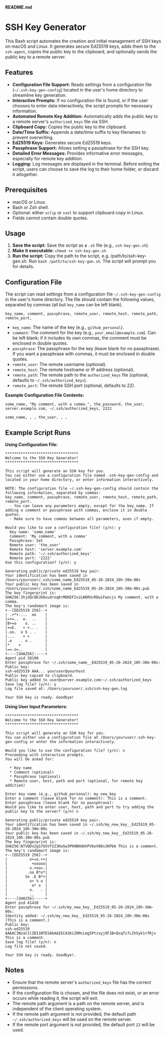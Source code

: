 **README.md**

# SSH Key Generator

This Bash script automates the creation and initial management of SSH keys on macOS and Linux. It generates secure Ed25519 keys, adds them to the `ssh-agent`, copies the public key to the clipboard, and optionally sends the public key to a remote server.

## Features

* **Configuration File Support:** Reads settings from a configuration file (`~/.ssh-key-gen-config`) located in the user's home directory to streamline key generation.
* **Interactive Prompts:** If no configuration file is found, or if the user chooses to enter data interactively, the script prompts for necessary information.
* **Automated Remote Key Addition:** Automatically adds the public key to a remote server's `authorized_keys` file via SSH.
* **Clipboard Copy:** Copies the public key to the clipboard.
* **Date/Time Suffix:** Appends a date/time suffix to key filenames to prevent overwriting.
* **Ed25519 Keys:** Generates secure Ed25519 keys.
* **Passphrase Support:** Allows setting a passphrase for the SSH key.
* **Detailed Error Messages:** Provides informative error messages, especially for remote key addition.
* **Logging:** Log messages are displayed in the terminal. Before exiting the script, users  can choose to save the log to their home folder, or discard it altogether.

## Prerequisites

* macOS or Linux.
* Bash or Zsh shell.
* Optional: either `xclip` or `xsel` to support clipboard copy in Linux.
* Fields cannot contain double quotes.

## Usage

1.  **Save the script:** Save the script as a `.sh` file (e.g., `ssh-key-gen.sh`).
2.  **Make it executable:** `chmod +x ssh-key-gen.sh`
3.  **Run the script:** Copy the path to the script, e.g. /path/to/ssh-key-gen.sh. Run `bash /path/to/ssh-key-gen.sh`. The script will prompt you for details.

## Configuration File

The script can read settings from a configuration file `~/.ssh-key-gen-config` in the user's home directory. The file should contain the following values, separated by commas (all but `key_name` can be left blank).

```
key_name, comment, passphrase, remote_user, remote_host, remote_path, remote_port,
```

* `key_name`: The name of the key (e.g., `github_personal`).
* `comment`: The comment for the key (e.g., `your_email@example.com`). Can be left blank; if it includes its own commas, the comment must be enclosed in double quotes.
* `passphrase`: The passphrase for the key (leave blank for no passphrase). If you want a passphrase with commas, it must be enclosed in double quotes.
* `remote_user`: The remote username (optional).
* `remote_host`: The remote hostname or IP address (optional).
* `remote_path`: The remote path to the `authorized_keys` file (optional, defaults to `~/.ssh/authorized_keys`).
* `remote_port`: The remote SSH port (optional, defaults to 22).

**Example Configuration File Contents:**

```
some_name, "My comment, with a comma.", the_password, the_user, server.example.com, ~/.ssh/authorized_keys, 2222
```

```
some_name, , , the_user, , , 
```

## Example Script Runs

**Using Configuration File:**

```
*********************************
Welcome to the SSH Key Generator!
*********************************

This script will generate an SSH key for you.
You can either use a configuration file named .ssh-key-gen-config and located in your home directory, or enter information interactively.

NOTE: The configuration file ~/.ssh-key-gen-config should contain the following information, separated by commas:
key_name, comment, passphrase, remote_user, remote_host, remote_path, remote_port.
  - You can leave any parameters empty, except for the key_name. If adding a comment or passphrase with commas, enclose it in double quotes.
  - Make sure to have commas between all parameters, even if empty. 

Would you like to use a configuration file? (y/n): y
  Key name: 'some_name'
  Comment: 'My comment, with a comma'
  Passphrase: Set
  Remote user: 'the_user'
  Remote host: 'server.example.com'
  Remote path: '~/.ssh/authorized_keys'
  Remote port: '2222'
Use this configuration? (y/n): y

Generating public/private ed25519 key pair.
Your identification has been saved in /Users/youruser/.ssh/some_name_Ed25519_05-26-2024_10h-30m-00s
Your public key has been saved in /Users/youruser/.ssh/some_name_Ed25519_05-26-2024_10h-30m-00s.pub
The key fingerprint is:
SHA256:3hjdQcQKJD8uudroq6rMOKEFIxzLW6RUcRDwiFwocjs My comment, with a comma.
The key's randomart image is:
+--[ED25519 256]--+
| .+*+....  oo    |
|=+=..  o.  ..    |
|B+=o    o. ..    |
|+=E.   + +.. .   |
|.oo.  o S . .    |
|...    + +       |
|.o    . o .      |
|*    +           |
|==.o=..          |
+----[SHA256]-----+
Agent pid 38190
Enter passphrase for ~/.ssh/some_name__Ed25519_05-26-2024_10h-30m-00s:
Public key:
ssh-ed25519 AAA... youruser@yourhost
Public key copied to clipboard.
Public key added to user@server.example.com:~/.ssh/authorized_keys
Save log file? (y/n): y
Log file saved at: /Users/youruser/.ssh/ssh-key-gen.log

Your SSH key is ready. Goodbye!
```

**Using User Input Parameters:**

```
*********************************
Welcome to the SSH Key Generator!
*********************************

This script will generate an SSH key for you.
You can either use a configuration file at /Users/youruser/.ssh-key-gen-config or enter the information interactively.

Would you like to use the configuration file? (y/n): n
Proceeding with interactive prompts.
You will be asked for:

  * Key name
  * Comment (optional)
  * Passphrase (optional)
  * Remote user, host, path and port (optional, for remote key addition)

Enter key name (e.g., github_personal): my_new_key
Enter a comment (leave blank for no comment): This is a comment.
Enter passphrase (leave blank for no passphrase):
Would you like to enter user, host, path and port to try adding the public key to the server? (y/n) n

Generating public/private ed25519 key pair.
Your identification has been saved in ~/.ssh/my_new_key__Ed25519_05-26-2024_10h-30m-00s
Your public key has been saved in ~/.ssh/my_new_key__Ed25519_05-26-2024_10h-30m-00s.pub
The key fingerprint is:
SHA256:NTVQDv2gS765VfSZ3Kw5w3PKHBHdmhPVboV06nJKPbA This is a comment.
The key's randomart image is:
+--[ED25519 256]--+
|          o+=o.++|
|           +ooooo|
|          o.+oo=.|
|         .oo B*o*|
|        So .E B*+|
|          o+ % o |
|           o* o  |
|          o.   . |
|          ..     |
+----[SHA256]-----+
Agent pid 41410
Enter passphrase for ~/.ssh/my_new_key__Ed25519_05-26-2024_10h-30m-00s:
Identity added: ~/.ssh/my_new_key__Ed25519_05-26-2024_10h-30m-00s (This is a comment.)
Public key:
ssh-ed25519 AAAAC3NzaC1lZDI1NTE5AbAAIECA3biIRMcLmg5Ptzxyj9F1B+QsqTz7L2h5yk1+fRjv This is a comment.
Save log file? (y/n): n
Log file not saved.

Your SSH key is ready. Goodbye!.
```

## Notes

* Ensure that the remote server's `authorized_keys` file has the correct permissions.
* If the configuration file is chosen, and the file does not exist, or an error occurs while reading it, the script will exit.
* The remote path argument is a path on the remote server, and is independent of the client operating system.
* If the remote path argument is not provided, the default path `~/.ssh/authorized_keys` will be used on the remote server.
* If the remote port argument is not provided, the default port `22` will be used.